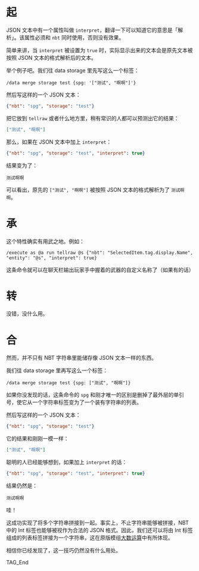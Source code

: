 # 起

JSON 文本中有一个属性叫做 `interpret`，翻译一下可以知道它的意思是「解析」。该属性必须和 `nbt` 同时使用，否则没有效果。

简单来讲，当 `interpret` 被设置为 `true` 时，实际显示出来的文本会是原先文本被按照 JSON 文本的格式解析后的文本。

举个例子吧。我们往 data storage 里先写这么一个标签：
```mcfunction
/data merge storage test {spg: '["测试", "啊啊"]'}
```

然后写这样的一个 JSON 文本：
```json
{"nbt": "spg", "storage": "test"}
```

把它放到 `tellraw` 或者什么地方里，稍有常识的人都可以预测出它的结果：
```json
["测试", "啊啊"]
```

那么，如果在 JSON 文本中加上 `interpret`：
```json
{"nbt": "spg", "storage": "test", "interpret": true}
```

结果变为了：
```
测试啊啊
```

可以看出，原先的 `["测试", "啊啊"]` 被按照 JSON 文本的格式解析为了 `测试啊啊`。

# 承

这个特性确实有用武之地。例如：
```mcfunction
/execute as @a run tellraw @s {"nbt": "SelectedItem.tag.display.Name", "entity": "@s", "interpret": true}
```

这条命令就可以在聊天栏输出玩家手中握着的武器的自定义名称了（如果有的话）

# 转

没错，没什么用。

# 合

然而，并不只有 NBT 字符串里能储存像 JSON 文本一样的东西。

我们往 data storage 里再写这么一个标签：
```mcfunction
/data merge storage test {spg: ["测试", "啊啊"]}
```

如果你没发现的话，这条命令的 `spg` 和刚才唯一的区别是删掉了最外层的单引号，使它从一个字符串标签变为了一个装有字符串的列表。

然后写这样的一个 JSON 文本：
```json
{"nbt": "spg", "storage": "test"}
```

它的结果和刚刚一模一样：
```json
["测试", "啊啊"]
```

聪明的人已经能够想到，如果加上 `interpret` 的话：
```json
{"nbt": "spg", "storage": "test", "interpret": true}
```

结果仍然是：
```
测试啊啊
```

哇！

这成功实现了将多个字符串拼接到一起。事实上，不止字符串能够被拼接，NBT 中的 Int 标签也能够被视作为合法的 JSON 格式。因此，我们还可以将由 Int 标签组成的列表标签拼接为一个字符串，这在原版模组[大数运算](https://www.mcbbs.net/thread-904284-1-1.html)中有所体现。

相信你已经发现了，这一技巧仍然没有什么用处。

TAG_End
